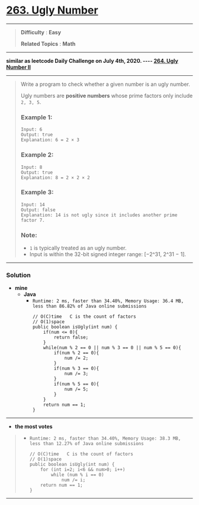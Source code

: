 # [263. Ugly Number](https://leetcode.com/problems/ugly-number/)

---

> **Difficulty** : **Easy**
>
> **Related Topics** : **Math**

---

**similar as leetcode Daily Challenge on July 4th, 2020. ----  [264. Ugly Number II](https://github.com/103style/LeetCode/blob/master/Math/264.%20Ugly%20Number%20II.md)**

---

> Write a program to check whether a given number is an ugly number.
> 
> Ugly numbers are **positive numbers** whose prime factors only include `2, 3, 5`.
> 
> ### Example 1:
> ```
> Input: 6
> Output: true
> Explanation: 6 = 2 × 3
> ```
> 
> ### Example 2:
> ```
> Input: 8
> Output: true
> Explanation: 8 = 2 × 2 × 2
> ```
> 
> ### Example 3:
> ```
> Input: 14
> Output: false
> Explanation: 14 is not ugly since it includes another prime factor 7.
> ```
> 
> ### Note:
> * `1` is typically treated as an ugly number.
> * Input is within the 32-bit signed integer range: [−2^31,  2^31 − 1].

---

### Solution
* **mine**
  * **Java**
    * `Runtime: 2 ms, faster than 34.40%, Memory Usage: 36.4 MB, less than 86.82% of Java online submissions`
      ```
      // O(C)time   C is the count of factors
      // O(1)space
      public boolean isUgly(int num) {
          if(num <= 0){
              return false;
          }
          while(num % 2 == 0 || num % 3 == 0 || num % 5 == 0){
              if(num % 2 == 0){
                  num /= 2;
              }
              if(num % 3 == 0){
                  num /= 3;
              }
              if(num % 5 == 0){
                  num /= 5;
              }
          }
          return num == 1;
      }
      ```


---

* **the most votes**
>  * `Runtime: 2 ms, faster than 34.40%, Memory Usage: 38.3 MB, less than 12.27% of Java online submissions`
>    ```
>    // O(C)time   C is the count of factors
>    // O(1)space
>    public boolean isUgly(int num) {
>        for (int i=2; i<6 && num>0; i++)
>            while (num % i == 0)
>                num /= i;
>        return num == 1;
>    }
>    ```

---

